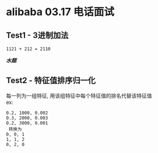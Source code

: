# alibaba 03.17 电话面试

## Test1 - 3进制加法
```
1121 + 212 = 2110
```
***水题***


## Test2 - 特征值排序归一化  
每一列为一组特征, 用该组特征中每个特征值的排名代替该特征值   
ex:
```
0.2, 1000, 0.002   
0.3, 2000, 0.003  
0.2, 3000, 0.001 
 转换为
0, 0, 1  
1, 1, 2  
0, 2, 0
```

